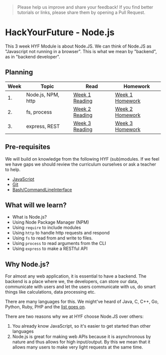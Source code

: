 
> Please help us improve and share your feedback! If you find better tutorials or links, please share them by opening a Pull Request.

# HackYourFuture - Node.js
This 3 week HYF Module is about Node.JS. We can think of Node.JS as "Javascript not running in a browser". This is what we mean by "backend", as in "backend developer".

## Planning
| Week | Topic | Read | Homework |
| ---- | ----- | ---- | -------- |
| 1. | Node.js, NPM, http | [Week 1 Reading](week1/README.md) | [Week 1 Homework](week1/MAKEME.md) |
| 2. | fs, process | [Week 2 Reading](week2/README.md) | [Week 2 Homework](week2/MAKEME.md) |
| 3. | express, REST | [Week 3 Reading](week3/README.md) | [Week 3 Homework](week3/MAKEME.md) |


## Pre-requisites
We will build on knowledge from the following HYF (sub)modules. If we feel we have gaps we should review the curriculum ourselves or ask a teacher to help.
- [JavaScript](https://github.com/HackYourFuture/JavaScript)
- [Git](https://github.com/HackYourFuture/Git)
- [Bash/CommandLineInterface](https://github.com/HackYourFuture/CommandLine)

## What will we learn?
- What is Node.js?
- Using Node Package Manager (NPM)
- Using `require` to include modules
- Using `http` to handle http requests and respond
- Using `fs` to read from and write to files.
- Using `process` to read arguments from the CLI
- Using `express` to make a RESTful API

## Why Node.js?
For almost any web application, it is essential to have a backend. The backend is a place where we, the developers, can store our data, communicate with users and let the users communicate with us, do smart things like calculations, data processing etc.

There are many languages for this. We might've heard of Java, C, C++, Go, Python, Ruby, PHP and the [list goes on](https://blog.newrelic.com/2016/08/18/popular-programming-languages-2016-go/). 

There are two reasons why we at HYF choose Node.JS over others:
1) You already know JavaScript, so it's easier to get started than other languages
2) Node.js is great for making web APIs because it is asynchronous by nature and thus allows for high input/output. By this we mean that it allows many users to make very light requests at the same time.